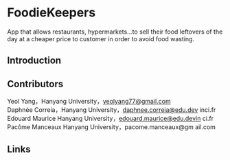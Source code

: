 # FoodieKeepers
App that allows restaurants, hypermarkets...to sell their food leftovers of the day at a cheaper price to customer in order to avoid food wasting.

## Introduction


## Contributors
Yeol Yang，Hanyang University，yeolyang77@gmail.com  
Daphnée Correia，Hanyang University，daphnee.correia@edu.dev inci.fr  
Edouard Maurice Hanyang University，edouard.maurice@edu.devin ci.fr  
Pacôme Manceaux Hanyang University，pacome.manceaux@gm ail.com  


## Links

